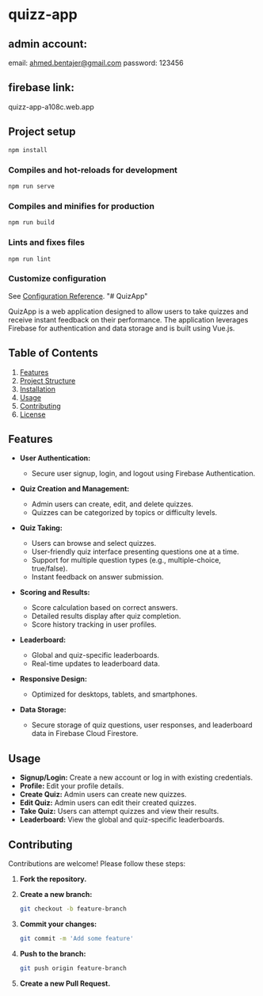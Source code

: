 # quizz-app

## admin account:
email: ahmed.bentajer@gmail.com
password: 123456

## firebase link:
quizz-app-a108c.web.app

## Project setup
```
npm install
```

### Compiles and hot-reloads for development
```
npm run serve
```

### Compiles and minifies for production
```
npm run build
```

### Lints and fixes files
```
npm run lint
```

### Customize configuration
See [Configuration Reference](https://cli.vuejs.org/config/).
"# QuizApp" 


QuizApp is a web application designed to allow users to take quizzes and receive instant feedback on their performance. The application leverages Firebase for authentication and data storage and is built using Vue.js.

## Table of Contents

1. [Features](#features)
2. [Project Structure](#project-structure)
3. [Installation](#installation)
4. [Usage](#usage)
5. [Contributing](#contributing)
6. [License](#license)

## Features

- **User Authentication:**
  - Secure user signup, login, and logout using Firebase Authentication.

- **Quiz Creation and Management:**
  - Admin users can create, edit, and delete quizzes.
  - Quizzes can be categorized by topics or difficulty levels.

- **Quiz Taking:**
  - Users can browse and select quizzes.
  - User-friendly quiz interface presenting questions one at a time.
  - Support for multiple question types (e.g., multiple-choice, true/false).
  - Instant feedback on answer submission.

- **Scoring and Results:**
  - Score calculation based on correct answers.
  - Detailed results display after quiz completion.
  - Score history tracking in user profiles.

- **Leaderboard:**
  - Global and quiz-specific leaderboards.
  - Real-time updates to leaderboard data.

- **Responsive Design:**
  - Optimized for desktops, tablets, and smartphones.

- **Data Storage:**
  - Secure storage of quiz questions, user responses, and leaderboard data in Firebase Cloud Firestore.
## Usage

- **Signup/Login:** Create a new account or log in with existing credentials.
- **Profile:** Edit your profile details.
- **Create Quiz:** Admin users can create new quizzes.
- **Edit Quiz:** Admin users can edit their created quizzes.
- **Take Quiz:** Users can attempt quizzes and view their results.
- **Leaderboard:** View the global and quiz-specific leaderboards.

## Contributing

Contributions are welcome! Please follow these steps:

1. **Fork the repository.**
2. **Create a new branch:**

    ```bash
    git checkout -b feature-branch
    ```

3. **Commit your changes:**

    ```bash
    git commit -m 'Add some feature'
    ```

4. **Push to the branch:**

    ```bash
    git push origin feature-branch
    ```

5. **Create a new Pull Request.**
